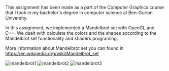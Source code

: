 This assignment has been made as a part of the Computer Graphics course that I took in my bachelor's degree in computer science at Ben-Gurion University.

In this assignment, we implemented a Mandelbrot set with OpenGL and C++. We dealt with calculate the colors and the shapes according to the Mandelbrot set functionality and shaders programing.

More information about Mandelbrot set you can found in https://en.wikipedia.org/wiki/Mandelbrot_set


![mandelbrot1](https://user-images.githubusercontent.com/43497130/110618847-cc29b280-819f-11eb-9727-6ffbdfbf0897.png)
![mandelbrot2](https://user-images.githubusercontent.com/43497130/110618851-ccc24900-819f-11eb-98e7-192c0cb05792.png)
![mandelbrot3](https://user-images.githubusercontent.com/43497130/110618853-ccc24900-819f-11eb-9b09-99c9c3de4e6a.png)
